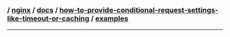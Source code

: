 ### / [nginx](./../../../) / [docs](./../../) / [how-to-provide-conditional-request-settings-like-timeout-or-caching](./../) / [examples](./)

-----------------------------------------------------------------------------------
